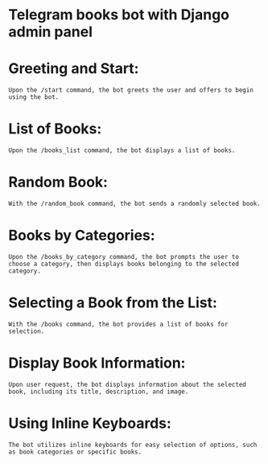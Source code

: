 # Telegram books bot with Django admin panel

# Greeting and Start:
    Upon the /start command, the bot greets the user and offers to begin using the bot.
# List of Books:
    Upon the /books_list command, the bot displays a list of books.
# Random Book:
    With the /random_book command, the bot sends a randomly selected book.
# Books by Categories:
    Upon the /books_by_category command, the bot prompts the user to choose a category, then displays books belonging to the selected category.
# Selecting a Book from the List:
    With the /books command, the bot provides a list of books for selection.
# Display Book Information:
    Upon user request, the bot displays information about the selected book, including its title, description, and image.
# Using Inline Keyboards:
    The bot utilizes inline keyboards for easy selection of options, such as book categories or specific books.
